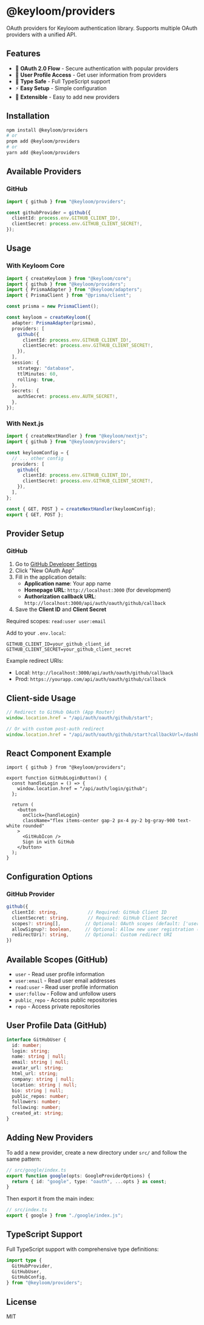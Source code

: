 # @keyloom/providers

OAuth providers for Keyloom authentication library. Supports multiple OAuth providers with a unified API.

## Features

- 🔐 **OAuth 2.0 Flow** - Secure authentication with popular providers
- 👤 **User Profile Access** - Get user information from providers
- 🎯 **Type Safe** - Full TypeScript support
- ⚡ **Easy Setup** - Simple configuration
- 🔧 **Extensible** - Easy to add new providers

## Installation

```bash
npm install @keyloom/providers
# or
pnpm add @keyloom/providers
# or
yarn add @keyloom/providers
```

## Available Providers

### GitHub

```typescript
import { github } from "@keyloom/providers";

const githubProvider = github({
  clientId: process.env.GITHUB_CLIENT_ID!,
  clientSecret: process.env.GITHUB_CLIENT_SECRET!,
});
```

## Usage

### With Keyloom Core

```typescript
import { createKeyloom } from "@keyloom/core";
import { github } from "@keyloom/providers";
import { PrismaAdapter } from "@keyloom/adapters";
import { PrismaClient } from "@prisma/client";

const prisma = new PrismaClient();

const keyloom = createKeyloom({
  adapter: PrismaAdapter(prisma),
  providers: [
    github({
      clientId: process.env.GITHUB_CLIENT_ID!,
      clientSecret: process.env.GITHUB_CLIENT_SECRET!,
    }),
  ],
  session: {
    strategy: "database",
    ttlMinutes: 60,
    rolling: true,
  },
  secrets: {
    authSecret: process.env.AUTH_SECRET!,
  },
});
```

### With Next.js

```typescript
import { createNextHandler } from "@keyloom/nextjs";
import { github } from "@keyloom/providers";

const keyloomConfig = {
  // ... other config
  providers: [
    github({
      clientId: process.env.GITHUB_CLIENT_ID!,
      clientSecret: process.env.GITHUB_CLIENT_SECRET!,
    }),
  ],
};

const { GET, POST } = createNextHandler(keyloomConfig);
export { GET, POST };
```

## Provider Setup

### GitHub

1. Go to [GitHub Developer Settings](https://github.com/settings/developers)
2. Click "New OAuth App"
3. Fill in the application details:
   - **Application name**: Your app name
   - **Homepage URL**: `http://localhost:3000` (for development)
   - **Authorization callback URL**: `http://localhost:3000/api/auth/oauth/github/callback`
4. Save the **Client ID** and **Client Secret**

Required scopes: `read:user user:email`

Add to your `.env.local`:

```env
GITHUB_CLIENT_ID=your_github_client_id
GITHUB_CLIENT_SECRET=your_github_client_secret
```

Example redirect URIs:

- Local: `http://localhost:3000/api/auth/oauth/github/callback`
- Prod: `https://yourapp.com/api/auth/oauth/github/callback`

## Client-side Usage

```typescript
// Redirect to GitHub OAuth (App Router)
window.location.href = "/api/auth/oauth/github/start";

// Or with custom post-auth redirect
window.location.href = "/api/auth/oauth/github/start?callbackUrl=/dashboard";
```

## React Component Example

```tsx
import { github } from "@keyloom/providers";

export function GitHubLoginButton() {
  const handleLogin = () => {
    window.location.href = "/api/auth/login/github";
  };

  return (
    <button
      onClick={handleLogin}
      className="flex items-center gap-2 px-4 py-2 bg-gray-900 text-white rounded"
    >
      <GitHubIcon />
      Sign in with GitHub
    </button>
  );
}
```

## Configuration Options

### GitHub Provider

```typescript
github({
  clientId: string,           // Required: GitHub Client ID
  clientSecret: string,       // Required: GitHub Client Secret
  scopes?: string[],         // Optional: OAuth scopes (default: ['user:email'])
  allowSignup?: boolean,     // Optional: Allow new user registration (default: true)
  redirectUri?: string,      // Optional: Custom redirect URI
})
```

## Available Scopes (GitHub)

- `user` - Read user profile information
- `user:email` - Read user email addresses
- `read:user` - Read user profile information
- `user:follow` - Follow and unfollow users
- `public_repo` - Access public repositories
- `repo` - Access private repositories

## User Profile Data (GitHub)

```typescript
interface GitHubUser {
  id: number;
  login: string;
  name: string | null;
  email: string | null;
  avatar_url: string;
  html_url: string;
  company: string | null;
  location: string | null;
  bio: string | null;
  public_repos: number;
  followers: number;
  following: number;
  created_at: string;
}
```

## Adding New Providers

To add a new provider, create a new directory under `src/` and follow the same pattern:

```typescript
// src/google/index.ts
export function google(opts: GoogleProviderOptions) {
  return { id: "google", type: "oauth", ...opts } as const;
}
```

Then export it from the main index:

```typescript
// src/index.ts
export { google } from "./google/index.js";
```

## TypeScript Support

Full TypeScript support with comprehensive type definitions:

```typescript
import type {
  GitHubProvider,
  GitHubUser,
  GitHubConfig,
} from "@keyloom/providers";
```

## License

MIT
